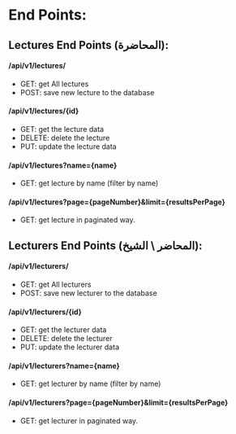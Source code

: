 # End Points:

## Lectures End Points (المحاضرة):

#### /api/v1/lectures/
- GET: get All lectures
- POST: save new lecture to the database

#### /api/v1/lectures/{id}
- GET: get the lecture data
- DELETE: delete the lecture
- PUT: update the lecture data

#### /api/v1/lectures?name={name}
- GET: get lecture by name (filter by name)

#### /api/v1/lectures?page={pageNumber}&limit={resultsPerPage}
- GET: get lecture in paginated way.

## Lecturers End Points (المحاضر \ الشيخ):

#### /api/v1/lecturers/
- GET: get All lecturers
- POST: save new lecturer to the database

#### /api/v1/lecturers/{id}
- GET: get the lecturer data
- DELETE: delete the lecturer
- PUT: update the lecturer data

#### /api/v1/lecturers?name={name}
- GET: get lecturer by name (filter by name)

#### /api/v1/lecturers?page={pageNumber}&limit={resultsPerPage}
- GET: get lecturer in paginated way.